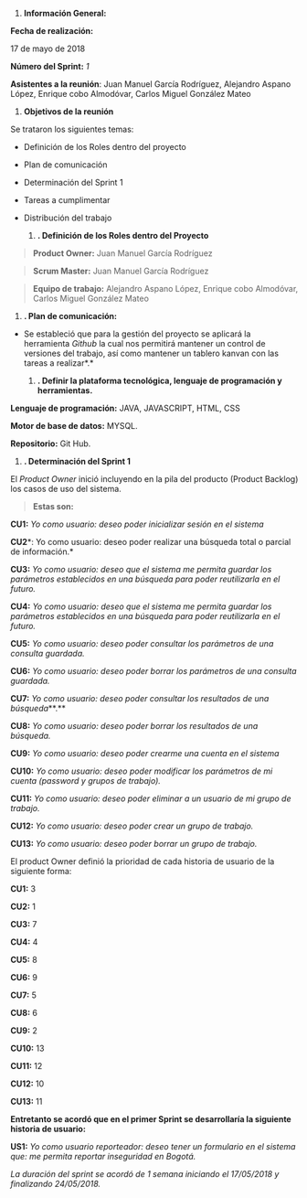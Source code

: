 1.  **Información General:**

**Fecha de realización:**

17 de mayo de 2018

**Número del Sprint:** *1*

**Asistentes a la reunión**: Juan Manuel García Rodríguez, Alejandro Aspano
López, Enrique cobo Almodóvar, Carlos Miguel González Mateo

1.  **Objetivos de la reunión**

Se trataron los siguientes temas:

-   Definición de los Roles dentro del proyecto

-   Plan de comunicación

-   Determinación del Sprint 1

-   Tareas a cumplimentar

-   Distribución del trabajo

    1.  **. Definición de los Roles dentro del Proyecto**

>   **Product Owner:** Juan Manuel García Rodríguez

>   **Scrum Master:** Juan Manuel García Rodríguez

>   **Equipo de trabajo:** Alejandro Aspano López, Enrique cobo Almodóvar,
>   Carlos Miguel González Mateo

1.  **. Plan de comunicación:**

-   Se estableció que para la gestión del proyecto se aplicará la herramienta
    *Github* la cual nos permitirá mantener un control de versiones del trabajo,
    así como mantener un tablero kanvan con las tareas a realizar*.*

    1.  **. Definir la plataforma tecnológica, lenguaje de programación y
        herramientas.**

**Lenguaje de programación:** JAVA, JAVASCRIPT, HTML, CSS

**Motor de base de datos:** MYSQL.

**Repositorio:** Git Hub.

1.  **. Determinación del Sprint 1**

El *Product Owner* inició incluyendo en la pila del producto (Product Backlog)
los casos de uso del sistema.

>   **Estas son:**

**CU1:** *Yo como usuario: deseo poder inicializar sesión en el sistema*

**CU2***: Yo como usuario: deseo poder realizar una búsqueda total o parcial de
información.*

**CU3:** *Yo como usuario: deseo que el sistema me permita guardar los
parámetros establecidos en una búsqueda para poder reutilizarla en el futuro.*

**CU4:** *Yo como usuario: deseo que el sistema me permita guardar los
parámetros establecidos en una búsqueda para poder reutilizarla en el futuro.*

**CU5:** *Yo como usuario: deseo poder consultar los parámetros de una consulta
guardada.*

**CU6:** *Yo como usuario: deseo poder borrar los parámetros de una consulta
guardada.*

**CU7:** *Yo como usuario: deseo poder consultar los resultados de una
búsqueda***.**

**CU8:** *Yo como usuario: deseo poder borrar los resultados de una búsqueda.*

**CU9:** *Yo como usuario: deseo poder crearme una cuenta en el sistema*

**CU10:** *Yo como usuario: deseo poder modificar los parámetros de mi cuenta
(password y grupos de trabajo).*

**CU11:** *Yo como usuario: deseo poder eliminar a un usuario de mi grupo de
trabajo.*

**CU12:** *Yo como usuario: deseo poder crear un grupo de trabajo.*

**CU13:** *Yo como usuario: deseo poder borrar un grupo de trabajo.*

El product Owner definió la prioridad de cada historia de usuario de la
siguiente forma:

**CU1:** 3

**CU2:** 1

**CU3:** 7

**CU4:** 4

**CU5:** 8

**CU6:** 9

**CU7:** 5

**CU8:** 6

**CU9:** 2

**CU10:** 13

**CU11:** 12

**CU12:** 10

**CU13:** 11

**Entretanto se acordó que en el primer Sprint se desarrollaría la siguiente
historia de usuario:**

**US1:** *Yo como usuario reporteador: deseo tener un formulario en el sistema
que: me permita reportar inseguridad en Bogotá.*

*La duración del sprint se acordó de 1 semana iniciando el 17/05/2018 y
finalizando 24/05/2018.*
